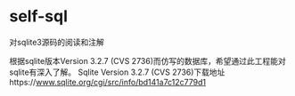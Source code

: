 # self-sql
对sqlite3源码的阅读和注解

根据sqlite版本Version 3.2.7 (CVS 2736)而仿写的数据库，希望通过此工程能对sqlite有深入了解。
Sqlite Version 3.2.7 (CVS 2736)下载地址https://www.sqlite.org/cgi/src/info/bd141a7c12c779d1
